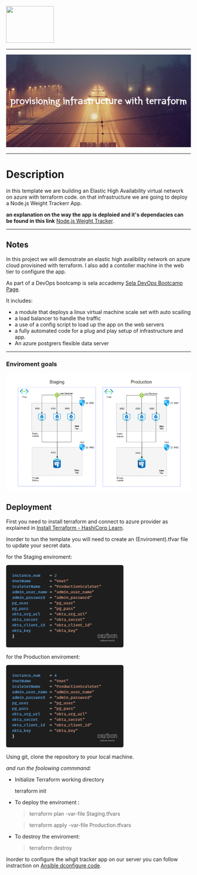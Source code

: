 <img src="https://user-images.githubusercontent.com/71599740/140194394-8d8b8fe8-a7d6-4b2b-938e-e5b00dea3bd4.png" width="130" height="100"/>

---

![This is an image](pictures/provisioning_infrastructure_with_terraform.png)

---

# Description

in this template we are building an Elastic High Availability
virtual network on azure with terraform code.
on that infrastructure we are going to deploy a Node.js Weight Trackerr App.

**an explanation on the way the app is deploied and it's dependacies can be found in this link** [Node.js Weight Tracker](https://github.com/odedrafi/bootcamp-app).

---

## Notes

In this project we will demostrate an elastic high avalibility network on azure cloud provisined with terraform. I also add a contoller machine in the web tier to configure the app.

As part of a DevOps bootcamp is sela accademy [Sela DevOps Bootcamp Page](https://rhinops.io/bootcamp).

It includes:

- a module that deploys a linux virtual machine scale set with auto scailing
- a load balancer to handle the traffic
- a use of a config script to load up the app on the web servers
- a fully automated code for a plug and play setup of infrastructure and app.
- An azure postgrers flexible data server

---

### Enviroment goals

![Enviroment goals picture](pictures/week-6-envs.png)

## Deployment

First you need to install terraform and connect to azure provider as explained in
[Install Terraform - HashiCorp Learn](https://learn.hashicorp.com/tutorials/terraform/install-cli).

Inorder to tun the template you will need to create an (Enviroment).tfvar file to update your secret data.

for the Staging enviroment:

![This is an image](pictures/StagingVarsImg.png)

for the Production enviroment:

![This is an image](pictures/ProductionVarsImg.png)

Using git, clone the repository to your local machine.

_and run the foolowing commmand:_

- Initialize Terraform working directory

  terraform init

- To deploy the enviroment :

  > terraform plan -var-file Staging.tfvars

  > terraform apply -var-file Production.tfvars

- To destroy the enviroment:

  > terraform destroy

Inorder to configure the whgit tracker app on our server you can follow instraction on [Ansible dconfigure code](https://github.com/odedrafi/AnsibleCode.git).
